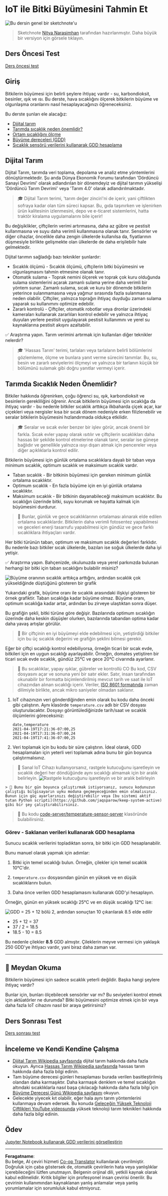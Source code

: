<!--
CO_OP_TRANSLATOR_METADATA:
{
  "original_hash": "d105b44deae539165855c976dcdeca99",
  "translation_date": "2025-08-28T04:11:43+00:00",
  "source_file": "2-farm/lessons/1-predict-plant-growth/README.md",
  "language_code": "tr"
}
-->
# IoT ile Bitki Büyümesini Tahmin Et

![Bu dersin genel bir sketchnote'u](../../../../../translated_images/lesson-5.42b234299279d263143148b88ab4583861a32ddb03110c6c1120e41bb88b2592.tr.jpg)

> Sketchnote [Nitya Narasimhan](https://github.com/nitya) tarafından hazırlanmıştır. Daha büyük bir versiyon için görsele tıklayın.

## Ders Öncesi Test

[Ders öncesi test](https://black-meadow-040d15503.1.azurestaticapps.net/quiz/9)

## Giriş

Bitkilerin büyümesi için belirli şeylere ihtiyaç vardır - su, karbondioksit, besinler, ışık ve ısı. Bu derste, hava sıcaklığını ölçerek bitkilerin büyüme ve olgunlaşma oranlarını nasıl hesaplayacağınızı öğreneceksiniz.

Bu derste şunları ele alacağız:

* [Dijital tarım](../../../../../2-farm/lessons/1-predict-plant-growth)
* [Tarımda sıcaklık neden önemlidir?](../../../../../2-farm/lessons/1-predict-plant-growth)
* [Ortam sıcaklığını ölçme](../../../../../2-farm/lessons/1-predict-plant-growth)
* [Büyüme dereceleri (GDD)](../../../../../2-farm/lessons/1-predict-plant-growth)
* [Sıcaklık sensörü verilerini kullanarak GDD hesaplama](../../../../../2-farm/lessons/1-predict-plant-growth)

## Dijital Tarım

Dijital Tarım, tarımda veri toplama, depolama ve analiz etme yöntemlerini dönüştürmektedir. Şu anda Dünya Ekonomik Forumu tarafından 'Dördüncü Sanayi Devrimi' olarak adlandırılan bir dönemdeyiz ve dijital tarımın yükselişi 'Dördüncü Tarım Devrimi' veya 'Tarım 4.0' olarak adlandırılmaktadır.

> 🎓 Dijital Tarım terimi, 'tarım değer zinciri'ni de içerir, yani çiftlikten sofraya kadar olan tüm süreci kapsar. Bu, gıda taşınırken ve işlenirken ürün kalitesinin izlenmesini, depo ve e-ticaret sistemlerini, hatta traktör kiralama uygulamalarını bile içerir!

Bu değişiklikler, çiftçilerin verimi artırmasına, daha az gübre ve pestisit kullanmasına ve suyu daha verimli kullanmasına olanak tanır. Sensörler ve diğer cihazlar, öncelikle daha zengin ülkelerde kullanılsa da, fiyatlarının düşmesiyle birlikte gelişmekte olan ülkelerde de daha erişilebilir hale gelmektedir.

Dijital tarımın sağladığı bazı teknikler şunlardır:

* Sıcaklık ölçümü - Sıcaklık ölçümü, çiftçilerin bitki büyümesini ve olgunlaşmasını tahmin etmesine olanak tanır.
* Otomatik sulama - Toprak nemini ölçerek ve toprak çok kuru olduğunda sulama sistemlerini açarak zamanlı sulama yerine daha verimli bir yöntem sunar. Zamanlı sulama, sıcak ve kuru bir dönemde bitkilerin yeterince sulanmamasına veya yağmur sırasında fazla sulanmasına neden olabilir. Çiftçiler, yalnızca toprağın ihtiyaç duyduğu zaman sulama yaparak su kullanımını optimize edebilir.
* Zararlı kontrolü - Çiftçiler, otomatik robotlar veya dronlar üzerindeki kameraları kullanarak zararlıları kontrol edebilir ve yalnızca ihtiyaç duyulan yerlere pestisit uygulayarak pestisit kullanımını ve yerel su kaynaklarına pestisit akışını azaltabilir.

✅ Araştırma yapın. Tarım verimini artırmak için kullanılan diğer teknikler nelerdir?

> 🎓 'Hassas Tarım' terimi, tarlaları veya tarlaların belirli bölümlerini gözlemleme, ölçme ve bunlara yanıt verme sürecini tanımlar. Bu, su, besin ve zararlı seviyelerini ölçmeyi ve yalnızca bir tarlanın küçük bir bölümünü sulamak gibi doğru yanıtlar vermeyi içerir.

## Tarımda Sıcaklık Neden Önemlidir?

Bitkiler hakkında öğrenirken, çoğu öğrenci su, ışık, karbondioksit ve besinlerin gerekliliğini öğrenir. Ancak bitkilerin büyümesi için sıcaklığa da ihtiyaç vardır - bu nedenle bitkiler sıcaklık arttıkça ilkbaharda çiçek açar, kar çiçekleri veya nergisler kısa bir sıcak dönem nedeniyle erken filizlenebilir ve seralar bitkilerin büyümesini hızlandırmada oldukça etkilidir.

> 🎓 Seralar ve sıcak evler benzer bir işlev görür, ancak önemli bir farkla. Sıcak evler yapay olarak ısıtılır ve çiftçilerin sıcaklıkları daha hassas bir şekilde kontrol etmelerine olanak tanır, seralar ise güneşe bağlıdır ve genellikle yalnızca ısıyı dışarı atmak için pencereler veya diğer açıklıklarla kontrol edilir.

Bitkilerin büyümesi için günlük ortalama sıcaklıklara dayalı bir taban veya minimum sıcaklık, optimum sıcaklık ve maksimum sıcaklık vardır.

* Taban sıcaklık - Bir bitkinin büyümesi için gereken minimum günlük ortalama sıcaklıktır.
* Optimum sıcaklık - En fazla büyüme için en iyi günlük ortalama sıcaklıktır.
* Maksimum sıcaklık - Bir bitkinin dayanabileceği maksimum sıcaklıktır. Bu sıcaklığın üzerinde bitki, suyu korumak ve hayatta kalmak için büyümesini durdurur.

> 💁 Bunlar, günlük ve gece sıcaklıklarının ortalaması alınarak elde edilen ortalama sıcaklıklardır. Bitkilerin daha verimli fotosentez yapabilmesi ve geceleri enerji tasarrufu yapabilmesi için gündüz ve gece farklı sıcaklıklara ihtiyaçları vardır.

Her bitki türünün taban, optimum ve maksimum sıcaklık değerleri farklıdır. Bu nedenle bazı bitkiler sıcak ülkelerde, bazıları ise soğuk ülkelerde daha iyi yetişir.

✅ Araştırma yapın. Bahçenizde, okulunuzda veya yerel parkınızda bulunan herhangi bir bitki için taban sıcaklığını bulabilir misiniz?

![Büyüme oranının sıcaklık arttıkça arttığını, ardından sıcaklık çok yükseldiğinde düştüğünü gösteren bir grafik](../../../../../translated_images/plant-growth-temp-graph.c6d69c9478e6ca832baa8dcb8d4adcbb67304074ce50e94ac8faae95975177f9.tr.png)

Yukarıdaki grafik, büyüme oranı ile sıcaklık arasındaki ilişkiyi gösteren bir örnek grafiktir. Taban sıcaklığa kadar büyüme olmaz. Büyüme oranı, optimum sıcaklığa kadar artar, ardından bu zirveye ulaştıktan sonra düşer. 

Bu grafiğin şekli, bitki türüne göre değişir. Bazılarında optimum sıcaklığın üzerinde daha keskin düşüşler olurken, bazılarında tabandan optima kadar daha yavaş artışlar görülür.

> 💁 Bir çiftçinin en iyi büyümeyi elde edebilmesi için, yetiştirdiği bitkiler için bu üç sıcaklık değerini ve grafiğin şeklini bilmesi gerekir.

Eğer bir çiftçi sıcaklığı kontrol edebiliyorsa, örneğin ticari bir sıcak evde, bitkileri için en uygun sıcaklığı ayarlayabilir. Örneğin, domates yetiştiren bir ticari sıcak evde sıcaklık, gündüz 25°C ve gece 20°C civarında ayarlanır.

> 🍅 Bu sıcaklıklar, yapay ışıklar, gübreler ve kontrollü CO
Bu kod, CSV dosyasını açar ve sonuna yeni bir satır ekler. Satır, insan tarafından okunabilir bir formatta biçimlendirilmiş mevcut tarih ve saat ile IoT cihazından alınan sıcaklığı içerir. Veriler, [ISO 8601 formatında](https://wikipedia.org/wiki/ISO_8601) zaman dilimiyle birlikte, ancak mikro saniyeler olmadan saklanır.

1. IoT cihazınızın veri gönderdiğinden emin olarak bu kodu daha önceki gibi çalıştırın. Aynı klasörde `temperature.csv` adlı bir CSV dosyası oluşturulacaktır. Dosyayı görüntülediğinizde tarih/saat ve sıcaklık ölçümlerini göreceksiniz:

    ```output
    date,temperature
    2021-04-19T17:21:36-07:00,25
    2021-04-19T17:31:36-07:00,24
    2021-04-19T17:41:36-07:00,25
    ```

1. Veri toplamak için bu kodu bir süre çalıştırın. İdeal olarak, GDD hesaplamaları için yeterli veri toplamak adına bunu bir gün boyunca çalıştırmalısınız.

    
> 💁 Sanal IoT Cihazı kullanıyorsanız, rastgele kutucuğunu işaretleyin ve sıcaklık değeri her döndüğünde aynı sıcaklığı almamak için bir aralık belirleyin.
    ![Rastgele kutucuğunu işaretleyin ve bir aralık belirleyin](../../../../../translated_images/select-the-random-checkbox-and-set-a-range.32cf4bc7c12e797f8c76616b10c7c23a6592321bb1a6310e0b481e72f97d23b3.tr.png) 

    > 💁 Bunu bir gün boyunca çalıştırmak istiyorsanız, sunucu kodunuzun çalıştığı bilgisayarın uyku moduna geçmeyeceğinden emin olmalısınız. Bunun için güç ayarlarınızı değiştirebilir veya [bu sistemi aktif tutan Python scripti](https://github.com/jaqsparow/keep-system-active) gibi bir şey çalıştırabilirsiniz.
    
> 💁 Bu kodu [code-server/temperature-sensor-server](../../../../../2-farm/lessons/1-predict-plant-growth/code-server/temperature-sensor-server) klasöründe bulabilirsiniz.

### Görev - Saklanan verileri kullanarak GDD hesaplama

Sunucu sıcaklık verilerini topladıktan sonra, bir bitki için GDD hesaplanabilir.

Bunu manuel olarak yapmak için adımlar:

1. Bitki için temel sıcaklığı bulun. Örneğin, çilekler için temel sıcaklık 10°C'dir.

1. `temperature.csv` dosyasından günün en yüksek ve en düşük sıcaklıklarını bulun.

1. Daha önce verilen GDD hesaplamasını kullanarak GDD'yi hesaplayın.

Örneğin, günün en yüksek sıcaklığı 25°C ve en düşük sıcaklığı 12°C ise:

![GDD = 25 + 12 bölü 2, ardından sonuçtan 10 çıkarılarak 8.5 elde edilir](../../../../../translated_images/gdd-calculation-strawberries.59f57db94b22adb8ff6efb951ace33af104a1c6ccca3ffb0f8169c14cb160c90.tr.png)

* 25 + 12 = 37
* 37 / 2 = 18.5
* 18.5 - 10 = 8.5

Bu nedenle çilekler **8.5** GDD almıştır. Çileklerin meyve vermesi için yaklaşık 250 GDD'ye ihtiyacı vardır, yani biraz daha zaman var.

---

## 🚀 Meydan Okuma

Bitkilerin büyümesi için sadece sıcaklık yeterli değildir. Başka hangi şeylere ihtiyaç vardır?

Bunlar için, bunları ölçebilecek sensörler var mı? Bu seviyeleri kontrol etmek için aktüatörler ne durumda? Bitki büyümesini optimize etmek için bir veya daha fazla IoT cihazını nasıl bir araya getirirsiniz?

## Ders Sonrası Test

[Ders sonrası test](https://black-meadow-040d15503.1.azurestaticapps.net/quiz/10)

## İnceleme ve Kendi Kendine Çalışma

* [Dijital Tarım Wikipedia sayfasında](https://wikipedia.org/wiki/Digital_agriculture) dijital tarım hakkında daha fazla okuyun. Ayrıca [Hassas Tarım Wikipedia sayfasında](https://wikipedia.org/wiki/Precision_agriculture) hassas tarım hakkında daha fazla bilgi edinin.
* Tam büyüme derecesi günleri hesaplaması burada verilen basitleştirilmiş olandan daha karmaşıktır. Daha karmaşık denklem ve temel sıcaklığın altındaki sıcaklıklarla nasıl başa çıkılacağı hakkında daha fazla bilgi için [Büyüme Derecesi Günü Wikipedia sayfasını](https://wikipedia.org/wiki/Growing_degree-day) okuyun.
* Gelecekte yiyecek kıt olabilir, eğer hala aynı tarım yöntemlerini kullanmaya devam edersek. Bu konuda [Geleceğin Yüksek Teknoloji Çiftlikleri YouTube videosunda](https://www.youtube.com/watch?v=KIEOuKD9KX8) yüksek teknoloji tarım teknikleri hakkında daha fazla bilgi edinin.

## Ödev

[Jupyter Notebook kullanarak GDD verilerini görselleştirin](assignment.md)

---

**Feragatname**:  
Bu belge, AI çeviri hizmeti [Co-op Translator](https://github.com/Azure/co-op-translator) kullanılarak çevrilmiştir. Doğruluk için çaba göstersek de, otomatik çevirilerin hata veya yanlışlıklar içerebileceğini lütfen unutmayın. Belgenin orijinal dili, yetkili kaynak olarak kabul edilmelidir. Kritik bilgiler için profesyonel insan çevirisi önerilir. Bu çevirinin kullanımından kaynaklanan yanlış anlamalar veya yanlış yorumlamalar için sorumluluk kabul etmiyoruz.